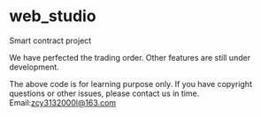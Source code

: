 # web_studio
Smart contract project

We have perfected the trading order.
Other features are still under development.

The above code is for learning purpose only.
If you have copyright questions or other issues, please contact us in time.
Email:zcy3132000l@163.com
